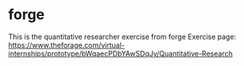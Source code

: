 # forge
This is the quantitative researcher exercise from forge Exercise page: https://www.theforage.com/virtual-internships/prototype/bWqaecPDbYAwSDqJy/Quantitative-Research
